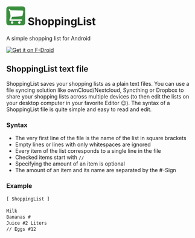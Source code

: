 # <img src="app/src/main/res/mipmap-xxhdpi/ic_launcher.png" width="50" height="50" /> ShoppingList
A simple shopping list for Android

<a href="https://f-droid.org/packages/com.woefe.shoppinglist/" target="_blank">
    <img src="https://f-droid.org/badge/get-it-on.png" alt="Get it on F-Droid" height="80"/>
</a>

## ShoppingList text file
ShoppingList saves your shopping lists as a plain text files. You can use a file syncing solution like
ownCloud/Nextcloud, Syncthing or Dropbox to share your shopping lists across multiple devices (to
then edit the lists on your desktop computer in your favorite Editor 😉). The syntax of a
ShoppingList file is quite simple and easy to read and edit.

### Syntax
 * The very first line of the file is the name of the list in square brackets
 * Empty lines or lines with only whitespaces are ignored
 * Every item of the list corresponds to a single line in the file
 * Checked items start with `//`
 * Specifying the amount of an item is optional
 * The amount of an item and its name are separated by the #-Sign

### Example
```
[ ShoppingList ]

Milk
Bananas #
Juice #2 Liters
// Eggs #12
```
